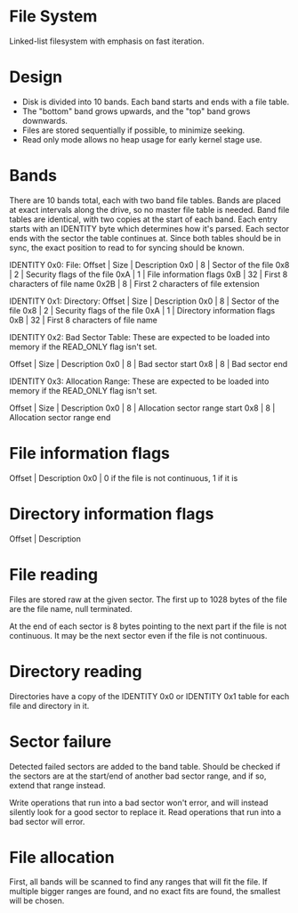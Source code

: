 # File System

Linked-list filesystem with emphasis on fast iteration.

# Design

- Disk is divided into 10 bands. Each band starts and ends with a file table.
- The "bottom" band grows upwards, and the "top" band grows downwards.
- Files are stored sequentially if possible, to minimize seeking.
- Read only mode allows no heap usage for early kernel stage use.

# Bands
There are 10 bands total, each with two band file tables.
Bands are placed at exact intervals along the drive, so no master file table is needed.
Band file tables are identical, with two copies at the start of each band.
Each entry starts with an IDENTITY byte which determines how it's parsed.
Each sector ends with the sector the table continues at. Since both tables should be in sync,
the exact position to read to for syncing should be known.

IDENTITY 0x0: File:
Offset | Size | Description
0x0    | 8    | Sector of the file 
0x8    | 2    | Security flags of the file
0xA    | 1    | File information flags
0xB    | 32   | First 8 characters of file name
0x2B   | 8    | First 2 characters of file extension

IDENTITY 0x1: Directory:
Offset | Size | Description
0x0    | 8    | Sector of the file
0x8    | 2    | Security flags of the file
0xA    | 1    | Directory information flags
0xB    | 32   | First 8 characters of file name

IDENTITY 0x2: Bad Sector Table:
These are expected to be loaded into memory if the READ_ONLY flag isn't set.

Offset | Size | Description
0x0    | 8    | Bad sector start
0x8    | 8    | Bad sector end

IDENTITY 0x3: Allocation Range:
These are expected to be loaded into memory if the READ_ONLY flag isn't set.

Offset | Size | Description
0x0    | 8    | Allocation sector range start
0x8    | 8    | Allocation sector range end

# File information flags
Offset | Description
0x0    | 0 if the file is not continuous, 1 if it is

# Directory information flags
Offset | Description

# File reading
Files are stored raw at the given sector. The first up to 1028 bytes of the file are the file name, null terminated.

At the end of each sector is 8 bytes pointing to the next part if the file is not continuous. It may
be the next sector even if the file is not continuous.

# Directory reading
Directories have a copy of the IDENTITY 0x0 or IDENTITY 0x1 table for each file and directory in it.

# Sector failure
Detected failed sectors are added to the band table. 
Should be checked if the sectors are at the start/end of another bad sector range, and if so, extend that range instead.

Write operations that run into a bad sector won't error, and will instead silently look for a good sector to replace it.
Read operations that run into a bad sector will error.

# File allocation
First, all bands will be scanned to find any ranges that will fit the file.
If multiple bigger ranges are found, and no exact fits are found, the smallest will be chosen.
